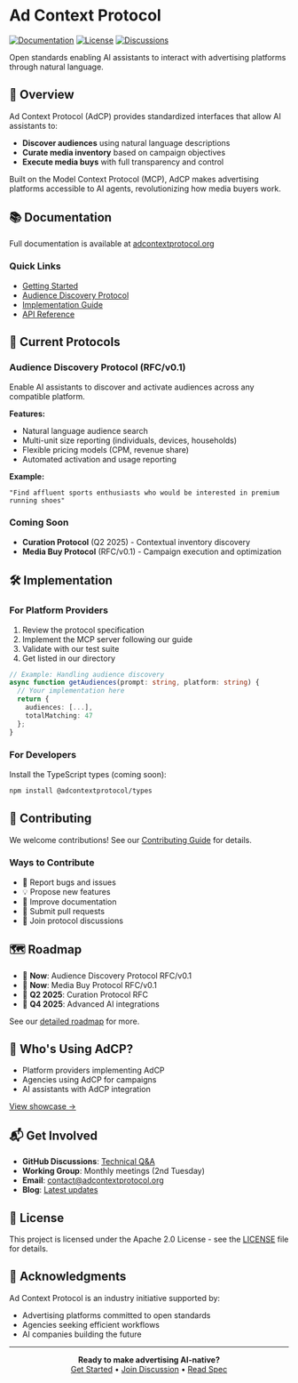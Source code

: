 # Ad Context Protocol

[![Documentation](https://img.shields.io/badge/docs-adcontextprotocol.org-blue)](https://adcontextprotocol.org)
[![License](https://img.shields.io/badge/license-Apache%202.0-green)](LICENSE)
[![Discussions](https://img.shields.io/github/discussions/adcontextprotocol/adcontextprotocol)](https://github.com/adcontextprotocol/adcontextprotocol/discussions)

Open standards enabling AI assistants to interact with advertising platforms through natural language.

## 🚀 Overview

Ad Context Protocol (AdCP) provides standardized interfaces that allow AI assistants to:
- **Discover audiences** using natural language descriptions
- **Curate media inventory** based on campaign objectives
- **Execute media buys** with full transparency and control

Built on the Model Context Protocol (MCP), AdCP makes advertising platforms accessible to AI agents, revolutionizing how media buyers work.

## 📚 Documentation

Full documentation is available at [adcontextprotocol.org](https://adcontextprotocol.org)

### Quick Links
- [Getting Started](https://adcontextprotocol.org/docs/intro)
- [Audience Discovery Protocol](https://adcontextprotocol.org/docs/audience)
- [Implementation Guide](https://adcontextprotocol.org/docs/implementation)
- [API Reference](https://adcontextprotocol.org/docs/reference)

## 🎯 Current Protocols

### Audience Discovery Protocol (RFC/v0.1)
Enable AI assistants to discover and activate audiences across any compatible platform.

**Features:**
- Natural language audience search
- Multi-unit size reporting (individuals, devices, households)
- Flexible pricing models (CPM, revenue share)
- Automated activation and usage reporting

**Example:**
```
"Find affluent sports enthusiasts who would be interested in premium running shoes"
```

### Coming Soon
- **Curation Protocol** (Q2 2025) - Contextual inventory discovery
- **Media Buy Protocol** (RFC/v0.1) - Campaign execution and optimization

## 🛠 Implementation

### For Platform Providers

1. Review the protocol specification
2. Implement the MCP server following our guide
3. Validate with our test suite
4. Get listed in our directory

```typescript
// Example: Handling audience discovery
async function getAudiences(prompt: string, platform: string) {
  // Your implementation here
  return {
    audiences: [...],
    totalMatching: 47
  };
}
```

### For Developers

Install the TypeScript types (coming soon):
```bash
npm install @adcontextprotocol/types
```

## 🤝 Contributing

We welcome contributions! See our [Contributing Guide](CONTRIBUTING.md) for details.

### Ways to Contribute
- 🐛 Report bugs and issues
- 💡 Propose new features
- 📝 Improve documentation
- 🔧 Submit pull requests
- 💬 Join protocol discussions

## 🗺 Roadmap

- 🚧 **Now**: Audience Discovery Protocol RFC/v0.1
- 🚧 **Now**: Media Buy Protocol RFC/v0.1
- 📅 **Q2 2025**: Curation Protocol RFC
- 🔮 **Q4 2025**: Advanced AI integrations

See our [detailed roadmap](https://github.com/adcontextprotocol/adcontextprotocol/projects/1) for more.

## 🏢 Who's Using AdCP?

- Platform providers implementing AdCP
- Agencies using AdCP for campaigns
- AI assistants with AdCP integration

[View showcase →](https://adcontextprotocol.org/showcase)

## 📬 Get Involved

- **GitHub Discussions**: [Technical Q&A](https://github.com/adcontextprotocol/adcontextprotocol/discussions)
- **Working Group**: Monthly meetings (2nd Tuesday)
- **Email**: contact@adcontextprotocol.org
- **Blog**: [Latest updates](https://adcontextprotocol.org/blog)

## 📄 License

This project is licensed under the Apache 2.0 License - see the [LICENSE](LICENSE) file for details.

## 🙏 Acknowledgments

Ad Context Protocol is an industry initiative supported by:
- Advertising platforms committed to open standards
- Agencies seeking efficient workflows
- AI companies building the future

---

<p align="center">
  <strong>Ready to make advertising AI-native?</strong><br>
  <a href="https://adcontextprotocol.org/docs/intro">Get Started</a> •
  <a href="https://github.com/adcontextprotocol/adcontextprotocol/discussions">Join Discussion</a> •
  <a href="https://adcontextprotocol.org/docs/audience/specification">Read Spec</a>
</p>